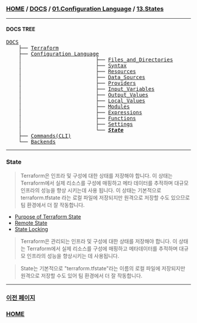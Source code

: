### [HOME](https://github.com/YGCHO-repo/Terraform/blob/main/README.md) / [DOCS](https://github.com/YGCHO-repo/Terraform/blob/main/DOCS/README.md) / [01.Configuration Language](https://github.com/YGCHO-repo/Terraform/blob/main/DOCS/01_Configuration_Language/README.md) / [13.States](https://github.com/YGCHO-repo/Terraform/blob/main/DOCS/01_Configuration_Language/13_States/README.md)

---

#### DOCS TREE

<pre>
<a href = "https://github.com/YGCHO-repo/Terraform/blob/main/DOCS/README.md">DOCS</a>
    ├── <a href = "https://github.com/YGCHO-repo/Terraform/blob/main/DOCS/00_Terraform/README.md">Terraform</a>
    ├── <a href = "https://github.com/YGCHO-repo/Terraform/blob/main/DOCS/01_Configuration_Language/README.md">Configuration Language</a>
    │                        ├── <a href = "https://github.com/YGCHO-repo/Terraform/blob/main/DOCS/01_Configuration_Language/01_Files_and_Directories/README.md">Files_and_Directories</a>
    │                        ├── <a href = "https://github.com/YGCHO-repo/Terraform/blob/main/DOCS/01_Configuration_Language/02_Syntax/README.md">Syntax</a>
    │                        ├── <a href = "https://github.com/YGCHO-repo/Terraform/blob/main/DOCS/01_Configuration_Language/03_Resources/README.md">Resources</a>
    │                        ├── <a href = "https://github.com/YGCHO-repo/Terraform/blob/main/DOCS/01_Configuration_Language/04_Data_Sources/README.md">Data_Sources</a>
    │                        ├── <a href = "https://github.com/YGCHO-repo/Terraform/blob/main/DOCS/01_Configuration_Language/05_Providers/README.md">Providers</a>
    │                        ├── <a href = "https://github.com/YGCHO-repo/Terraform/blob/main/DOCS/01_Configuration_Language/06_Input_Variables/README.md">Input_Variables</a>
    │                        ├── <a href = "https://github.com/YGCHO-repo/Terraform/blob/main/DOCS/01_Configuration_Language/07_Output_Values/README.md">Output_Values</a>
    │                        ├── <a href = "https://github.com/YGCHO-repo/Terraform/blob/main/DOCS/01_Configuration_Language/08_Local_Values/README.md">Local_Values</a>
    │                        ├── <a href = "https://github.com/YGCHO-repo/Terraform/blob/main/DOCS/01_Configuration_Language/09_Modules/README.md">Modules</a>
    │                        ├── <a href = "https://github.com/YGCHO-repo/Terraform/blob/main/DOCS/01_Configuration_Language/10_Expressions/README.md">Expressions</a>
    │                        ├── <a href = "https://github.com/YGCHO-repo/Terraform/blob/main/DOCS/01_Configuration_Language/11_Functions/README.md">Functions</a>
    │                        ├── <a href = "https://github.com/YGCHO-repo/Terraform/blob/main/DOCS/01_Configuration_Language/12_Settings/README.md">Settings</a>
    │                        └── <i><b><a href = "https://github.com/YGCHO-repo/Terraform/blob/main/DOCS/01_Configuration_Language/13_State/README.md">State</a></b></i>  
    ├── <a href ="https://github.com/YGCHO-repo/Terraform/blob/main/DOCS/02_Commands(CLI)/README.md">Commands(CLI)</a>
    └── <a href = "https://github.com/YGCHO-repo/Terraform/blob/main/DOCS/03_Backends/README.md">Backends</a>
</pre>

---

### State

> Terraform은 인프라 및 구성에 대한 상태를 저장해야 합니다.
> 이 상태는 Terraform에서 실제 리소스를 구성에 매핑하고 메타 데이터를 추적하며 대규모 인프라의 성능을 향상 시키는데 사용 됩니다.
> 이 상태는 기본적으로 terraform.tfstate 라는 로컬 파일에 저장되지만 원격으로 저장할 수도 있으므로 팀 환경에서 더 잘 작동합니다.

- [Purpose of Terraform State](https://github.com/YGCHO-repo/Terraform/blob/main/DOCS/06_State/01_Purpose_of_Terraform_State/README.md)
- [Remote State](https://github.com/YGCHO-repo/Terraform/blob/main/DOCS/06_State/02_Remote_State/README.md)
- [State Locking](https://github.com/YGCHO-repo/Terraform/blob/main/DOCS/06_State/03_State_Locking/README.md)

> Terraform은 관리되는 인프라 및 구성에 대한 상태를 저장해야 합니다. 이 상태는 Terraform에서 실제 리소스를 구성에 매핑하고 메타데이터를 추적하며 대규모 인프라의 성능을 향상시키는 데 사용됩니다.

> State는 기본적으로 "terraform.tfstate"라는 이름의 로컬 파일에 저장되지만 원격으로 저장할 수도 있어 팀 환경에서 더 잘 작동합니다.


---

### [이전 페이지](https://github.com/YGCHO-repo/Terraform/blob/main/DOCS/01_Configuration_Language/12_Settings/README.md)

### [HOME](https://github.com/YGCHO-repo/Terraform/blob/main/README.md)
